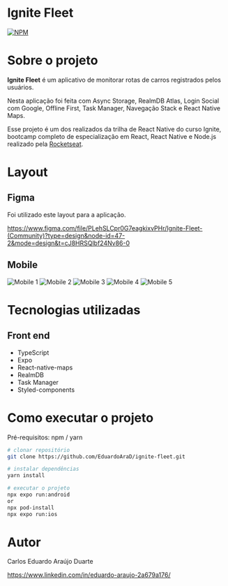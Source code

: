 # Ignite Fleet
[![NPM](https://img.shields.io/npm/l/react)](https://github.com/EduardoAraD/ignite-fleet/blob/main/LICENSE)

# Sobre o projeto

**Ignite Fleet** é um aplicativo de monitorar rotas de carros registrados pelos usuários.

Nesta aplicação foi feita com Async Storage, RealmDB Atlas, Login Social com Google, Offline First, Task Manager, Navegação Stack e React Native Maps.

Esse projeto é um dos realizados da trilha de React Native do curso Ignite, bootcamp completo de especialização em React,
React Native e Node.js realizado pela [Rocketseat](https://www.rocketseat.com.br "Site da Rockeseat").

# Layout
## Figma
Foi utilizado este layout para a aplicação.

https://www.figma.com/file/PLehSLCpr0G7eagkixvPHr/Ignite-Fleet-(Community)?type=design&node-id=47-2&mode=design&t=cJ8HRSQlbf24Nv86-0

## Mobile
![Mobile 1](https://github.com/EduardoAraD/assets/blob/main/ignitefleet/splash.png) ![Mobile 2](https://github.com/EduardoAraD/assets/blob/main/ignitefleet/Login.png) ![Mobile 3](https://github.com/EduardoAraD/assets/blob/main/ignitefleet/Home.png) ![Mobile 4](https://github.com/EduardoAraD/assets/blob/main/ignitefleet/Departure.png) ![Mobile 5](https://github.com/EduardoAraD/assets/blob/main/ignitefleet/Arrival.png)

# Tecnologias utilizadas
## Front end
- TypeScript
- Expo
- React-native-maps
- RealmDB
- Task Manager
- Styled-components

# Como executar o projeto
Pré-requisitos: npm / yarn

```bash
# clonar repositório
git clone https://github.com/EduardoAraD/ignite-fleet.git

# instalar dependências
yarn install

# executar o projeto
npx expo run:android
or
npx pod-install
npx expo run:ios
```

# Autor

Carlos Eduardo Araújo Duarte

https://www.linkedin.com/in/eduardo-araujo-2a679a176/

